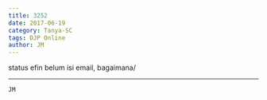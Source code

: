 ```yaml
---
title: 3252
date: 2017-06-19
category: Tanya-SC
tags: DJP Online
author: JM
---
```


status efin belum isi email, bagaimana/

---



`JM`
